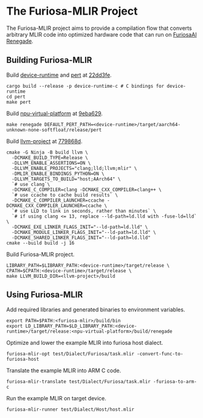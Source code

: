 # The Furiosa-MLIR Project
The Furiosa-MLIR project aims to provide a compilation flow that converts arbitrary MLIR code into optimized hardware code that can run on [FuriosaAI Renegade](https://furiosa.ai/rngd).  

## Building Furiosa-MLIR

Build [device-runtime](https://github.com/furiosa-ai/device-runtime/) and [pert](https://github.com/furiosa-ai/device-runtime/tree/main/pert) at [22dd3fe](https://github.com/furiosa-ai/device-runtime/commit/22dd3fecea87965790f075cce12c19459e33ba78).
```shell
cargo build --release -p device-runtime-c # C bindings for device-runtime
cd pert
make pert
```

Build [npu-virtual-platform](https://github.com/furiosa-ai/npu-virtual-platform) at [9eba629](https://github.com/furiosa-ai/npu-virtual-platform/commit/9eba62989f72df68d5e755b227668e0f984dfd13).
```shell
make renegade DEFAULT_PERT_PATH=<device-runtime>/target/aarch64-unknown-none-softfloat/release/pert
```

Build [llvm-project](https://github.com/llvm/llvm-project) at [779868d](https://github.com/llvm/llvm-project/commit/779868de6975f6fd0ea17bb9a8e929037d3752d7).
```shell
cmake -G Ninja -B build llvm \
  -DCMAKE_BUILD_TYPE=Release \
  -DLLVM_ENABLE_ASSERTIONS=ON \
  -DLLVM_ENABLE_PROJECTS="clang;lld;llvm;mlir" \
  -DMLIR_ENABLE_BINDINGS_PYTHON=ON \
  -DLLVM_TARGETS_TO_BUILD="host;AArch64" \
  `# use clang`\
  -DCMAKE_C_COMPILER=clang -DCMAKE_CXX_COMPILER=clang++ \
  `# use ccache to cache build results` \
  -DCMAKE_C_COMPILER_LAUNCHER=ccache -DCMAKE_CXX_COMPILER_LAUNCHER=ccache \
  `# use LLD to link in seconds, rather than minutes` \
  `# if using clang <= 13, replace --ld-path=ld.lld with -fuse-ld=lld` \
  -DCMAKE_EXE_LINKER_FLAGS_INIT="--ld-path=ld.lld" \
  -DCMAKE_MODULE_LINKER_FLAGS_INIT="--ld-path=ld.lld" \
  -DCMAKE_SHARED_LINKER_FLAGS_INIT="--ld-path=ld.lld"
cmake --build build -j 16
```

Build Furiosa-MLIR project.
```shell
LIBRARY_PATH=$LIBRARY_PATH:<device-runtime>/target/release \
CPATH=$CPATH:<device-runtime>/target/release \
make LLVM_BUILD_DIR=<llvm-project>/build
```

## Using Furiosa-MLIR

Add required libraries and generated binaries to environment variables. 
```shell
export PATH=$PATH:<furiosa-mlir>/build/bin
export LD_LIBRARY_PATH=$LD_LIBRARY_PATH:<device-runtime>/target/release:<npu-virtual-platform>/build/renegade
```

Optimize and lower the example MLIR into furiosa host dialect. 
```shell
furiosa-mlir-opt test/Dialect/Furiosa/task.mlir -convert-func-to-furiosa-host
```

Translate the example MLIR into ARM C code. 
```shell
furiosa-mlir-translate test/Dialect/Furiosa/task.mlir -furiosa-to-arm-c
```

Run the example MLIR on target device. 
```shell
furiosa-mlir-runner test/Dialect/Host/host.mlir
```
